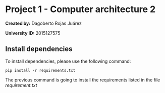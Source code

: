 # Project 1 - Computer architecture 2
**Created by:** Dagoberto Rojas Juárez

**University ID:** 2015127575

## Install dependencies
To install dependencies, please use the following command:

    pip install -r requirements.txt

The previous command is going to install the requirements listed in the file *requirement.txt*
    